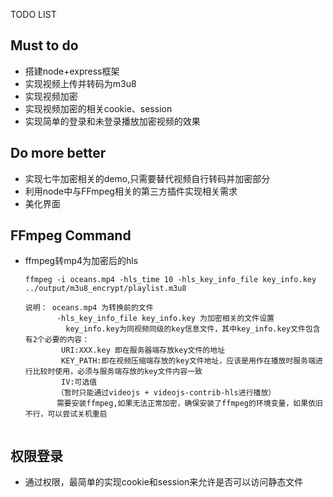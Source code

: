 TODO LIST

## Must to do
* 搭建node+express框架
* 实现视频上传并转码为m3u8
* 实现视频加密
* 实现视频加密的相关cookie、session
* 实现简单的登录和未登录播放加密视频的效果

## Do more better
* 实现七牛加密相关的demo,只需要替代视频自行转码并加密部分
* 利用node中与FFmpeg相关的第三方插件实现相关需求
* 美化界面

## FFmpeg Command
* ffmpeg转mp4为加密后的hls
	```
	ffmpeg -i oceans.mp4 -hls_time 10 -hls_key_info_file key_info.key  ../output/m3u8_encrypt/playlist.m3u8 

	说明： oceans.mp4 为转换前的文件
	       -hls_key_info_file key_info.key 为加密相关的文件设置
		     key_info.key为同视频同级的key信息文件，其中key_info.key文件包含有2个必要的内容：
		    URI:XXX.key 即在服务器端存放key文件的地址
		    KEY_PATH:即在视频压缩端存放的key文件地址，应该是用作在播放时服务端进行比较时使用，必须与服务端存放的key文件内容一致
		    IV:可选值
	       （暂时只能通过videojs + videojs-contrib-hls进行播放）
	       需要安装ffmpeg,如果无法正常加密，确保安装了ffmpeg的环境变量，如果依旧不行，可以尝试关机重启
	       
	```
	 
## 权限登录
* 通过权限，最简单的实现cookie和session来允许是否可以访问静态文件
